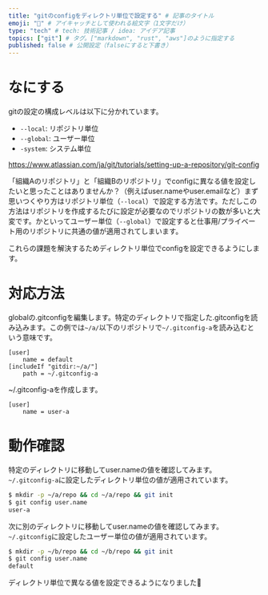 ```yaml
---
title: "gitのconfigをディレクトリ単位で設定する" # 記事のタイトル
emoji: "📁" # アイキャッチとして使われる絵文字（1文字だけ）
type: "tech" # tech: 技術記事 / idea: アイデア記事
topics: ["git"] # タグ。["markdown", "rust", "aws"]のように指定する
published: false # 公開設定（falseにすると下書き）
---
```


# なにする
gitの設定の構成レベルは以下に分かれています。

- `--local`: リポジトリ単位
- `--global`: ユーザー単位
- `-system`: システム単位

https://www.atlassian.com/ja/git/tutorials/setting-up-a-repository/git-config

「組織Aのリポジトリ」と「組織Bのリポジトリ」でconfigに異なる値を設定したいと思ったことはありませんか？（例えばuser.nameやuser.emailなど）まず思いつくやり方はリポジトリ単位（`--local`）で設定する方法です。ただしこの方法はリポジトリを作成するたびに設定が必要なのでリポジトリの数が多いと大変です。かといってユーザー単位（`--global`）で設定すると仕事用/プライベート用のリポジトリに共通の値が適用されてしまいます。

これらの課題を解決するためディレクトリ単位でconfigを設定できるようにします。

# 対応方法
globalの.gitconfigを編集します。特定のディレクトリで指定した.gitconfigを読み込みます。この例では`~/a/`以下のリポジトリで`~/.gitconfig-a`を読み込むという意味です。

```~/.gitconfig
[user]
    name = default
[includeIf "gitdir:~/a/"]
  	path = ~/.gitconfig-a
```

~/.gitconfig-aを作成します。

```~/.gitconfig-a
[user]
    name = user-a
```

# 動作確認
特定のディレクトリに移動してuser.nameの値を確認してみます。`~/.gitconfig-a`に設定したディレクトリ単位の値が適用されています。

```sh
$ mkdir -p ~/a/repo && cd ~/a/repo && git init
$ git config user.name
user-a
```

次に別のディレクトリに移動してuser.nameの値を確認してみます。`~/.gitconfig`に設定したユーザー単位の値が適用されています。

```sh
$ mkdir -p ~/b/repo && cd ~/b/repo && git init
$ git config user.name
default
```

ディレクトリ単位で異なる値を設定できるようになりました🎉

